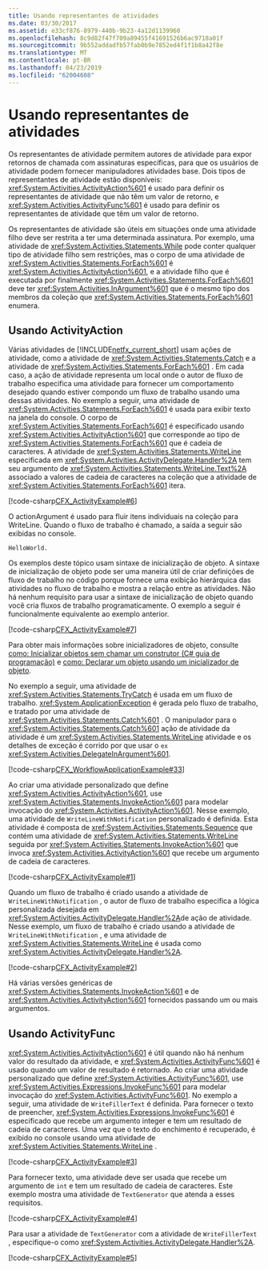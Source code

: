 ```yaml
---
title: Usando representantes de atividades
ms.date: 03/30/2017
ms.assetid: e33cf876-8979-440b-9b23-4a12d1139960
ms.openlocfilehash: 8c9d82f47f709a89455f41691526b6ac9718a01f
ms.sourcegitcommit: 9b552addadfb57fab0b9e7852ed4f1f1b8a42f8e
ms.translationtype: MT
ms.contentlocale: pt-BR
ms.lasthandoff: 04/23/2019
ms.locfileid: "62004608"
---
```

# <a name="using-activity-delegates"></a>Usando representantes de atividades
Os representantes de atividade permitem autores de atividade para expor retornos de chamada com assinaturas específicas, para que os usuários de atividade podem fornecer manipuladores atividades base. Dois tipos de representantes de atividade estão disponíveis: <xref:System.Activities.ActivityAction%601> é usado para definir os representantes de atividade que não têm um valor de retorno, e <xref:System.Activities.ActivityFunc%601> é usado para definir os representantes de atividade que têm um valor de retorno.

Os representantes de atividade são úteis em situações onde uma atividade filho deve ser restrita a ter uma determinada assinatura. Por exemplo, uma atividade de <xref:System.Activities.Statements.While> pode conter qualquer tipo de atividade filho sem restrições, mas o corpo de uma atividade de <xref:System.Activities.Statements.ForEach%601> é <xref:System.Activities.ActivityAction%601>, e a atividade filho que é executada por finalmente <xref:System.Activities.Statements.ForEach%601> deve ter <xref:System.Activities.InArgument%601> que é o mesmo tipo dos membros da coleção que <xref:System.Activities.Statements.ForEach%601> enumera.

## <a name="using-activityaction"></a>Usando ActivityAction

Várias atividades de [!INCLUDE[netfx_current_short](../../../includes/netfx-current-short-md.md)] usam ações de atividade, como a atividade de <xref:System.Activities.Statements.Catch> e a atividade de <xref:System.Activities.Statements.ForEach%601> . Em cada caso, a ação de atividade representa um local onde o autor de fluxo de trabalho especifica uma atividade para fornecer um comportamento desejado quando estiver compondo um fluxo de trabalho usando uma dessas atividades. No exemplo a seguir, uma atividade de <xref:System.Activities.Statements.ForEach%601> é usada para exibir texto na janela do console. O corpo de <xref:System.Activities.Statements.ForEach%601> é especificado usando <xref:System.Activities.ActivityAction%601> que corresponde ao tipo de <xref:System.Activities.Statements.ForEach%601> que é cadeia de caracteres. A atividade de <xref:System.Activities.Statements.WriteLine> especificada em <xref:System.Activities.ActivityDelegate.Handler%2A> tem seu argumento de <xref:System.Activities.Statements.WriteLine.Text%2A> associado a valores de cadeia de caracteres na coleção que a atividade de <xref:System.Activities.Statements.ForEach%601> itera.

[!code-csharp[CFX_ActivityExample#6](~/samples/snippets/csharp/VS_Snippets_CFX/CFX_ActivityExample/cs/Program.cs#6)]

O actionArgument é usado para fluir itens individuais na coleção para WriteLine. Quando o fluxo de trabalho é chamado, a saída a seguir são exibidas no console.

```
HelloWorld.
```

Os exemplos deste tópico usam sintaxe de inicialização de objeto. A sintaxe de inicialização de objeto pode ser uma maneira útil de criar definições de fluxo de trabalho no código porque fornece uma exibição hierárquica das atividades no fluxo de trabalho e mostra a relação entre as atividades. Não há nenhum requisito para usar a sintaxe de inicialização de objeto quando você cria fluxos de trabalho programaticamente. O exemplo a seguir é funcionalmente equivalente ao exemplo anterior.

[!code-csharp[CFX_ActivityExample#7](~/samples/snippets/csharp/VS_Snippets_CFX/CFX_ActivityExample/cs/Program.cs#7)]

Para obter mais informações sobre inicializadores de objeto, consulte [como: Inicializar objetos sem chamar um construtor (C# guia de programação)](https://go.microsoft.com/fwlink/?LinkId=161015) e [como: Declarar um objeto usando um inicializador de objeto](https://go.microsoft.com/fwlink/?LinkId=161016).

No exemplo a seguir, uma atividade de <xref:System.Activities.Statements.TryCatch> é usada em um fluxo de trabalho. <xref:System.ApplicationException> é gerada pelo fluxo de trabalho, e tratado por uma atividade de <xref:System.Activities.Statements.Catch%601> . O manipulador para o <xref:System.Activities.Statements.Catch%601> ação de atividade da atividade é um <xref:System.Activities.Statements.WriteLine> atividade e os detalhes de exceção é corrido por que usar o `ex` <xref:System.Activities.DelegateInArgument%601>.

[!code-csharp[CFX_WorkflowApplicationExample#33](~/samples/snippets/csharp/VS_Snippets_CFX/cfx_workflowapplicationexample/cs/program.cs#33)]

Ao criar uma atividade personalizado que define <xref:System.Activities.ActivityAction%601>, use <xref:System.Activities.Statements.InvokeAction%601> para modelar invocação do <xref:System.Activities.ActivityAction%601>. Nesse exemplo, uma atividade de `WriteLineWithNotification` personalizado é definida. Esta atividade é composta de <xref:System.Activities.Statements.Sequence> que contém uma atividade de <xref:System.Activities.Statements.WriteLine> seguida por <xref:System.Activities.Statements.InvokeAction%601> que invoca <xref:System.Activities.ActivityAction%601> que recebe um argumento de cadeia de caracteres.

[!code-csharp[CFX_ActivityExample#1](~/samples/snippets/csharp/VS_Snippets_CFX/CFX_ActivityExample/cs/Program.cs#1)]

Quando um fluxo de trabalho é criado usando a atividade de `WriteLineWithNotification` , o autor de fluxo de trabalho especifica a lógica personalizada desejada em <xref:System.Activities.ActivityDelegate.Handler%2A>de ação de atividade. Nesse exemplo, um fluxo de trabalho é criado usando a atividade de `WriteLineWithNotification` , e uma atividade de <xref:System.Activities.Statements.WriteLine> é usada como <xref:System.Activities.ActivityDelegate.Handler%2A>.

[!code-csharp[CFX_ActivityExample#2](~/samples/snippets/csharp/VS_Snippets_CFX/CFX_ActivityExample/cs/Program.cs#2)]

Há várias versões genéricas de <xref:System.Activities.Statements.InvokeAction%601> e de <xref:System.Activities.ActivityAction%601> fornecidos passando um ou mais argumentos.

## <a name="using-activityfunc"></a>Usando ActivityFunc

<xref:System.Activities.ActivityAction%601> é útil quando não há nenhum valor do resultado da atividade, e <xref:System.Activities.ActivityFunc%601> é usado quando um valor de resultado é retornado. Ao criar uma atividade personalizado que define <xref:System.Activities.ActivityFunc%601>, use <xref:System.Activities.Expressions.InvokeFunc%601> para modelar invocação do <xref:System.Activities.ActivityFunc%601>. No exemplo a seguir, uma atividade de `WriteFillerText` é definida. Para fornecer o texto de preencher, <xref:System.Activities.Expressions.InvokeFunc%601> é especificado que recebe um argumento integer e tem um resultado de cadeia de caracteres. Uma vez que o texto do enchimento é recuperado, é exibido no console usando uma atividade de <xref:System.Activities.Statements.WriteLine> .

[!code-csharp[CFX_ActivityExample#3](~/samples/snippets/csharp/VS_Snippets_CFX/CFX_ActivityExample/cs/Program.cs#3)]

Para fornecer texto, uma atividade deve ser usada que recebe um argumento de `int` e tem um resultado de cadeia de caracteres. Este exemplo mostra uma atividade de `TextGenerator` que atenda a esses requisitos.

[!code-csharp[CFX_ActivityExample#4](~/samples/snippets/csharp/VS_Snippets_CFX/CFX_ActivityExample/cs/Program.cs#4)]

Para usar a atividade de `TextGenerator` com a atividade de `WriteFillerText` , especifique-o como <xref:System.Activities.ActivityDelegate.Handler%2A>.

[!code-csharp[CFX_ActivityExample#5](~/samples/snippets/csharp/VS_Snippets_CFX/CFX_ActivityExample/cs/Program.cs#5)]
